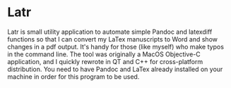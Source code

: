 # Latr

Latr is small utility application to automate simple Pandoc and latexdiff functions so that I can convert my LaTex manuscripts to Word and show changes in a pdf output. It's handy for those (like myself) who make typos in the command line. The tool was originally a MacOS Objective-C application, and I quickly rewrote in QT and C++ for cross-platform distribution. You need to have Pandoc and LaTex already installed on your machine in order for this program to be used.